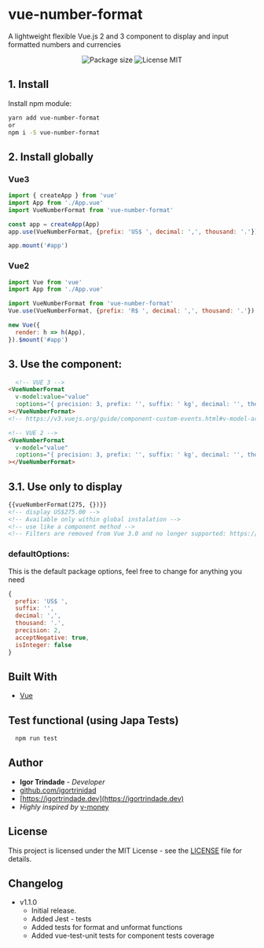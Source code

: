 # vue-number-format
 
A lightweight flexible Vue.js 2 and 3 component to display and input formatted numbers and currencies

<p align="center">
  <img src="https://img.shields.io/bundlephobia/min/vue-number-format?style=for-the-badge" alt="Package size"/>
  <img src="https://img.shields.io/npm/l/vue-number-format?style=for-the-badge" alt="License MIT"/>
</p>

## 1. Install

Install npm module:

```bash
yarn add vue-number-format
or
npm i -S vue-number-format
```

## 2. Install globally
### Vue3
```js
import { createApp } from 'vue'
import App from './App.vue'
import VueNumberFormat from 'vue-number-format'

const app = createApp(App)
app.use(VueNumberFormat, {prefix: 'US$ ', decimal: ',', thousand: '.'})

app.mount('#app')
```
### Vue2

```js
import Vue from 'vue'
import App from './App.vue'

import VueNumberFormat from 'vue-number-format'
Vue.use(VueNumberFormat, {prefix: 'R$ ', decimal: ',', thousand: '.'})

new Vue({
  render: h => h(App),
}).$mount('#app')
```

## 3. Use the component:

```html
  <!-- VUE 3 -->
<VueNumberFormat
  v-model:value="value"
  :options="{ precision: 3, prefix: '', suffix: ' kg', decimal: '', thousand: '', acceptNegative: false, isInteger: false  }"
></VueNumberFormat>
<!-- https://v3.vuejs.org/guide/component-custom-events.html#v-model-arguments -->

<!-- VUE 2 -->
<VueNumberFormat
  v-model="value"
  :options="{ precision: 3, prefix: '', suffix: ' kg', decimal: '', thousand: '', acceptNegative: false, isInteger: false  }"
></VueNumberFormat>
```

## 3.1. Use only to display

```html
{{vueNumberFormat(275, {})}}
<!-- display US$275.00 -->
<!-- Available only within global instalation -->
<!-- use like a component method -->
<!-- Filters are removed from Vue 3.0 and no longer supported: https://v3.vuejs.org/guide/migration/filters.html-->
```

### defaultOptions:

This is the default package options, feel free to change for anything you need
```js
{
  prefix: 'US$ ',
  suffix: '',
  decimal: ',',
  thousand: '.',
  precision: 2,
  acceptNegative: true,
  isInteger: false
}
```


## Built With

* [Vue](http://vuejs.org)

## Test functional (using Japa Tests)

```bash
  npm run test
```


## Author


* **Igor Trindade** - *Developer*
* [github.com/igortrinidad](https://github.com/igortrinidad)
* [https://igortrindade.dev](https://igortrindade.dev)
* *Highly inspired by* [v-money](https://github.com/vuejs-tips/v-money)

## License

This project is licensed under the MIT License - see the [LICENSE](LICENSE) file for details.


## Changelog

- v1.1.0
  - Initial release.
  - Added Jest - tests
  - Added tests for format and unformat functions
  - Added vue-test-unit tests for component tests coverage
  
  
